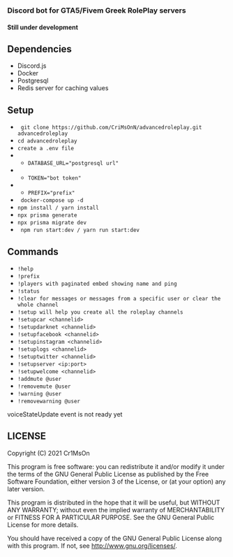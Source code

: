 ### Discord bot for GTA5/Fivem Greek RolePlay servers

#### Still under development

## Dependencies

- Discord.js
- Docker
- Postgresql
- Redis server for caching values

## Setup

- ` git clone https://github.com/CriMsOnN/advancedroleplay.git advancedroleplay`
- `cd advancedroleplay`
- `create a .env file`
- - `DATABASE_URL="postgresql url"`
- - `TOKEN="bot token"`
- - `PREFIX="prefix"`
- ` docker-compose up -d`
- `npm install / yarn install`
- `npx prisma generate`
- `npx prisma migrate dev`
- ` npm run start:dev / yarn run start:dev`

## Commands

- `!help`
- `!prefix`
- `!players with paginated embed showing name and ping `
- `!status`
- `!clear for messages or messages from a specific user or clear the whole channel`
- `!setup will help you create all the roleplay channels `
- `!setupcar <channelid>`
- `!setupdarknet <channelid>`
- `!setupfacebook <channelid>`
- `!setupinstagram <channelid>`
- `!setuplogs <channelid>`
- `!setuptwitter <channelid>`
- `!setupserver <ip:port>`
- `!setupwelcome <channelid>`
- `!addmute @user`
- `!removemute @user`
- `!warning @user`
- `!removewarning @user`

voiceStateUpdate event is not ready yet

## LICENSE

Copyright (C) 2021 Cr1MsOn

This program is free software: you can redistribute it and/or modify
it under the terms of the GNU General Public License as published by
the Free Software Foundation, either version 3 of the License, or
(at your option) any later version.

This program is distributed in the hope that it will be useful,
but WITHOUT ANY WARRANTY; without even the implied warranty of
MERCHANTABILITY or FITNESS FOR A PARTICULAR PURPOSE. See the
GNU General Public License for more details.

You should have received a copy of the GNU General Public License
along with this program. If not, see <http://www.gnu.org/licenses/>.
